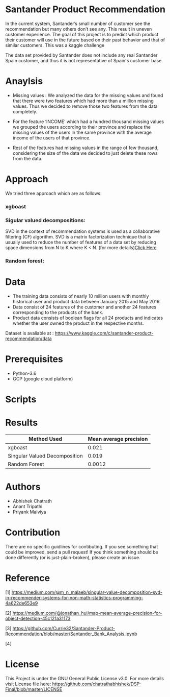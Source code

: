 # Santander Product Recommendation

In the current system, Santander’s small number of customer see the recommendation but many others don’t see any. This result in uneven customer experience. The goal of this project is to predict which product their customer will use in the future based on their past behavior and that of similar customers. This was a kaggle challenge 

The data set provided by Santander does not include any real Santander Spain customer, and thus it is not representative of Spain's customer base.

# Anaylsis

* Missing values : We analyzed the data for the missing values and found that there were two features which had more than a     million missing values. Thus we decided to remove those two features from the data completely.

* For the feature ‘INCOME’ which had a hundred thousand missing values we grouped the users according to their province and     replace the missing values of the users in the same province with the average income of the users of that province.

* Rest of the features had missing values in the range of few thousand, considering the size of the data we decided to just delete these rows from the data.

# Approach
We tried three approach which are as follows:
### xgboast
### Sigular valued decompositions: 

SVD in the context of recommendation systems is used as a collaborative filtering (CF) algorithm. SVD is a matrix factorization technique that is usually used to reduce the number of features of a data set by reducing space dimensions from N to K where K < N. (for more details)[Click Here](https://medium.com/@m_n_malaeb/singular-value-decomposition-svd-in-recommender-systems-for-non-math-statistics-programming-4a622de653e9)


### Random forest:

# Data
* The training data consists of nearly 10 million users with monthly historical user and product data between January 2015     and May 2016.
* Data consist of 24 features of the customer and another 24 features corresponding to the products of the bank.
* Product data consists of boolean flags for all 24 products and indicates whether the user owned the product in the           respective months.

 Dataset is avaliable at : https://www.kaggle.com/c/santander-product-recommendation/data

# Prerequisites
* Python-3.6
* GCP (google cloud platform)

# Scripts


# Results

| Method   Used                                       | Mean average precision   |
|-----------------------------------------------------|--------------------------|
| xgboast                                             | 0.021                    |
| Singular Valued Decomposition                       | 0.019                    |
| Random Forest                                       | 0.0012                   |


# Authors
* Abhishek Chatrath
* Anant Tripathi
* Priyank Malviya

# Contribution
There are no specific guidlines for contibuting. If you see something that could be improved, send a pull request! If you think something should be done differently (or is just-plain-broken), please create an issue.

# Reference
[1] https://medium.com/@m_n_malaeb/singular-value-decomposition-svd-in-recommender-systems-for-non-math-statistics-programming-4a622de653e9

[2] https://medium.com/@jonathan_hui/map-mean-average-precision-for-object-detection-45c121a31173

[3] https://github.com/Currie32/Santander-Product-Recommendation/blob/master/Santander_Bank_Analysis.ipynb

[4] 

# License

This Project is under the GNU General Public License v3.0. For more details visit License file here: https://github.com/chatrathabhishek/DSP-Final/blob/master/LICENSE
